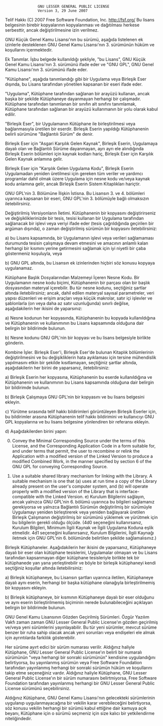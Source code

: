                    GNU LESSER GENERAL PUBLIC LICENSE
                   Version 3, 29 June 2007
Telif Hakkı (C) 2007 Free Software Foundation, Inc. http://fsf.org/ Bu lisans belgesinin birebir kopyalarının kopyalanması ve dağıtılması herkese serbesttir, ancak değiştirilmesine izin verilmez.

GNU Küçük Genel Kamu Lisansı'nın bu sürümü, aşağıda listelenen ek izinlerle desteklenen GNU Genel Kamu Lisansı'nın 3. sürümünün hüküm ve koşullarını içermektedir.

Ek Tanımlar.
İşbu belgede kullanıldığı şekliyle, "bu Lisans", GNU Küçük Genel Kamu Lisansı'nın 3. sürümünü ifade eder ve "GNU GPL", GNU Genel Kamu Lisansı'nın 3. sürümünü ifade eder.

"Kütüphane", aşağıda tanımlandığı gibi bir Uygulama veya Birleşik Eser dışında, bu Lisans tarafından yönetilen kapsanan bir eseri ifade eder.

"Uygulama", Kütüphane tarafından sağlanan bir arayüzü kullanan, ancak başka bir şekilde Kütüphaneye dayanmayan herhangi bir çalışmadır. Kütüphane tarafından tanımlanan bir sınıfın alt sınıfını tanımlamak, Kütüphane tarafından sağlanan bir arayüzü kullanmanın bir yolu olarak kabul edilir.

"Birleşik Eser", bir Uygulamanın Kütüphane ile birleştirilmesi veya bağlanmasıyla üretilen bir eserdir. Birleşik Eserin yapıldığı Kütüphanenin belirli sürümüne "Bağlantılı Sürüm" de denir.

Birleşik Eser için "Asgari Karşılık Gelen Kaynak", Birleşik Eserin, Uygulamaya dayalı olan ve Bağlantılı Sürüme dayanmayan, ayrı ayrı ele alındığında Birleşik Eserin bölümleri için kaynak kodları hariç, Birleşik Eser için Karşılık Gelen Kaynak anlamına gelir.

Birleşik Eser için "Karşılık Gelen Uygulama Kodu", Birleşik Eserin Uygulamadan yeniden üretilmesi için gereken tüm veriler ve yardımcı programlar dahil olmak üzere Uygulama için nesne kodu ve/veya kaynak kodu anlamına gelir, ancak Birleşik Eserin Sistem Kitaplıkları hariçtir.

GNU GPL'nin 3. Bölümüne İlişkin İstisna.
Bu Lisansın 3. ve 4. bölümleri uyarınca kapsanan bir eseri, GNU GPL'nin 3. bölümüyle bağlı olmaksızın iletebilirsiniz.

Değiştirilmiş Versiyonların İletimi.
Kütüphanenin bir kopyasını değiştirirseniz ve değişikliklerinizde bir tesis, tesisi kullanan bir Uygulama tarafından sağlanacak bir işlevi veya veriyi ifade eder (tesis çağrıldığında geçirilen bir argüman dışında), o zaman değiştirilmiş sürümün bir kopyasını iletebilirsiniz:

a) bu Lisans kapsamında, bir Uygulamanın işlevi veya verileri sağlamaması durumunda tesisin çalışmaya devam etmesini ve amacının anlamlı kalan herhangi bir kısmını yerine getirmesini sağlamak için iyi niyetli bir çaba göstermeniz koşuluyla, veya

b) GNU GPL altında, bu Lisansın ek izinlerinden hiçbiri söz konusu kopyaya uygulanamaz.

Kütüphane Başlık Dosyalarından Malzemeyi İçeren Nesne Kodu.
Bir Uygulamanın nesne kodu biçimi, Kütüphanenin bir parçası olan bir başlık dosyasından materyal içerebilir. Bu tür nesne kodunu, seçtiğiniz şartlar altında iletebilirsiniz; ancak, dahil edilen materyal sayısal parametreler, veri yapısı düzenleri ve erişim araçları veya küçük makrolar, satır içi işlevler ve şablonlarla (on veya daha az satır uzunluğunda) sınırlı değilse, aşağıdakilerin her ikisini de yaparsınız:

a) Nesne kodunun her kopyasında, Kütüphanenin bu kopyada kullanıldığına ve Kütüphanenin ve kullanımının bu Lisans kapsamında olduğuna dair belirgin bir bildirimde bulunun.

b) Nesne kodunu GNU GPL'nin bir kopyası ve bu lisans belgesiyle birlikte gönderin.

Kombine İşler.
Birleşik Eser'i, Birleşik Eser'de bulunan Kitaplık bölümlerinin değiştirilmesini ve bu değişikliklerin hata ayıklaması için tersine mühendislik yapılmasını etkin bir şekilde kısıtlamayan, seçtiğiniz şartlar altında, aşağıdakilerin her birini de yaparsanız, iletebilirsiniz:

a) Birleşik Eserin her kopyasına, Kütüphanenin bu eserde kullanıldığına ve Kütüphanenin ve kullanımının bu Lisans kapsamında olduğuna dair belirgin bir bildirimde bulunun.

b) Birleşik Çalışmaya GNU GPL'nin bir kopyasını ve bu lisans belgesini ekleyin.

c) Yürütme sırasında telif hakkı bildirimleri görüntüleyen Birleşik Eserler için, bu bildirimler arasına Kütüphanenin telif hakkı bildirimini ve kullanıcıyı GNU GPL kopyalarına ve bu lisans belgesine yönlendiren bir referansı ekleyin.

d) Aşağıdakilerden birini yapın:

   0) Convey the Minimal Corresponding Source under the terms of this
   License, and the Corresponding Application Code in a form
   suitable for, and under terms that permit, the user to
   recombine or relink the Application with a modified version of
   the Linked Version to produce a modified Combined Work, in the
   manner specified by section 6 of the GNU GPL for conveying
   Corresponding Source.

   1) Use a suitable shared library mechanism for linking with the
   Library.  A suitable mechanism is one that (a) uses at run time
   a copy of the Library already present on the user's computer
   system, and (b) will operate properly with a modified version
   of the Library that is interface-compatible with the Linked
   Version.
e) Kurulum Bilgilerini sağlayın, ancak yalnızca GNU GPL'nin 6. bölümü uyarınca bu bilgileri sağlamanız gerekiyorsa ve yalnızca Bağlantılı Sürümün değiştirilmiş bir sürümüyle Uygulamayı yeniden birleştirerek veya yeniden bağlayarak üretilen Birleşik Çalışmanın değiştirilmiş bir sürümünü yüklemek ve yürütmek için bu bilgilerin gerekli olduğu ölçüde. (4d0 seçeneğini kullanırsanız, Kurulum Bilgileri, Minimum İlgili Kaynak ve İlgili Uygulama Koduna eşlik etmelidir. 4d1 seçeneğini kullanırsanız, Kurulum Bilgilerini, İlgili Kaynağı iletmek için GNU GPL'nin 6. bölümünde belirtilen şekilde sağlamalısınız.)

Birleşik Kütüphaneler.
Aşağıdakilerin her ikisini de yaparsanız, Kütüphaneye dayalı bir eser olan kütüphane tesislerini, Uygulamalar olmayan ve bu Lisans tarafından kapsanmayan diğer kütüphane tesisleriyle birlikte tek bir kütüphanede yan yana yerleştirebilir ve böyle bir birleşik kütüphaneyi kendi seçtiğiniz koşullar altında iletebilirsiniz:

a) Birleşik kütüphaneye, bu Lisansın şartları uyarınca iletilen, Kütüphaneye dayalı aynı eserin, herhangi bir başka kütüphane olanağıyla birleştirilmemiş bir kopyasını ekleyin.

b) Birleşik kütüphaneye, bir kısmının Kütüphaneye dayalı bir eser olduğunu ve aynı eserin birleştirilmemiş biçiminin nerede bulunabileceğini açıklayan belirgin bir bildirimde bulunun.

GNU Genel Kamu Lisansının Gözden Geçirilmiş Sürümleri.
Özgür Yazılım Vakfı zaman zaman GNU Lesser General Public License'ın gözden geçirilmiş ve/veya yeni sürümlerini yayınlayabilir. Bu tür yeni sürümler, mevcut sürüme benzer bir ruha sahip olacak ancak yeni sorunları veya endişeleri ele almak için ayrıntılarda farklılık gösterebilir.

Her sürüme ayırt edici bir sürüm numarası verilir. Aldığınız haliyle Kütüphane, GNU Lesser General Public License'ın belirli bir numaralı sürümünün "veya herhangi bir sonraki sürümünün" kendisine uygulandığını belirtiyorsa, bu yayınlanmış sürümün veya Free Software Foundation tarafından yayınlanmış herhangi bir sonraki sürümün hüküm ve koşullarını takip etme seçeneğiniz vardır. Aldığınız haliyle Kütüphane, GNU Lesser General Public License'ın bir sürüm numarasını belirtmiyorsa, Free Software Foundation tarafından yayınlanmış herhangi bir GNU Lesser General Public License sürümünü seçebilirsiniz.

Aldığınız Kütüphane, GNU Genel Kamu Lisansı'nın gelecekteki sürümlerinin uygulanıp uygulanmayacağına bir vekilin karar verebileceğini belirtiyorsa, söz konusu vekilin herhangi bir sürümü kabul ettiğine dair kamuya açık beyanı, Kütüphane için o sürümü seçmeniz için size kalıcı bir yetkilendirme niteliğindedir.
